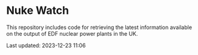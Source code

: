 # Nuke Watch

This repository includes code for retrieving the latest information available on the output of EDF nuclear power plants in the UK.

Last updated: 2023-12-23 11:06